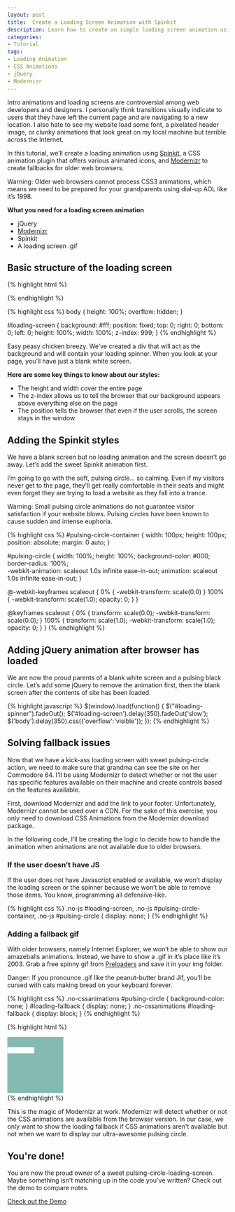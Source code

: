 ```yaml
---
layout: post
title:  Create a Loading Screen Animation with Spinkit
description: Learn how to create an simple loading screen animation using Spinkit, Modernizr for fallbacks
categories: 
- Tutorial
tags: 
- Loading Animation
- CSS Animations 
- jQuery
- Modernizr
---
```


Intro animations and loading screens are controversial among web developers and designers. I personally think transitions visually indicate to users that they have left the current page and are navigating to a new location. I also hate to see my website load some font, a pixelated header image, or clunky animations that look great on my local machine but terrible across the Internet. 

In this tutorial, we’ll create a loading animation using [Spinkit](http://tobiasahlin.com/spinkit/), a CSS animation plugin that offers various animated icons, and [Modernizr](http://modernizr.com/) to create fallbacks for older web browsers.

<!--break-->

<div class="callout warning-callout">
  <p>Warning: Older web browsers cannot process CSS3 animations, which means we need to be prepared for your grandparents using dial-up AOL like it’s 1998.</p>
</div>

**What you need for a loading screen animation**
* jQuery
* [Modernizr](http://modernizr.com/)
* Spinkit
* A loading screen .gif

## Basic structure of the loading screen

{% highlight html %}
<div id="loading-screen">
  <div id=”loading-spinner-container”>
    <div id="loading-spinner"></div>
  </div>
</div>
{% endhighlight %}

{% highlight css %}
body { height: 100%; overflow: hidden; }

#loading-screen {
  background: #fff;
  position: fixed;
  top: 0;
  right: 0;
  bottom: 0;
  left: 0;
  height: 100%;
  width: 100%;
  z-index: 999;
}
{% endhighlight %}

Easy peasy chicken breezy. We’ve created a div that will act as the background and will contain your loading spinner. When you look at your page, you’ll have just a blank white screen. 

**Here are some key things to know about our styles:**
* The height and width cover the entire page
* The z-index allows us to tell the browser that our background appears above everything else on the page
* The position tells the browser that even if the user scrolls, the screen stays in the window

## Adding the Spinkit styles
We have a blank screen but no loading animation and the screen doesn’t go away. Let’s add the sweet Spinkit animation first. 

I’m going to go with the soft, pulsing circle… so calming. Even if my visitors never get to the page, they’ll get really comfortable in their seats and might even forget they are trying to load a website as they fall into a trance.

<div class="callout warning-callout">
  <p>Warning: Small pulsing circle animations do not guarantee visitor satisfaction if your website blows. Pulsing circles have been known to cause sudden and intense euphoria.</p>
</div>


{% highlight css %}
#pulsing-circle-container {
  width: 100px;
  height: 100px;
  position: absolute;
  margin: 0 auto;
}

#pulsing-circle {
  width: 100%;
  height: 100%;
  background-color: #000;
  border-radius: 100%;  
  -webkit-animation: scaleout 1.0s infinite ease-in-out;
  animation: scaleout 1.0s infinite ease-in-out;
}

@-webkit-keyframes scaleout {
  0% { -webkit-transform: scale(0.0) }
  100% {
    -webkit-transform: scale(1.0);
    opacity: 0;
  }
}

@keyframes scaleout {
  0% { 
    transform: scale(0.0);
    -webkit-transform: scale(0.0);
  } 100% {
    transform: scale(1.0);
    -webkit-transform: scale(1.0);
    opacity: 0;
  }
}
{% endhighlight %}

## Adding jQuery animation after browser has loaded
We are now the proud parents of a blank white screen and a pulsing black circle. Let’s add some jQuery to remove the animation first, then the blank screen after the contents of site has been loaded. 

{% highlight javascript %}
$(window).load(function() {
  $("#loading-spinner").fadeOut();
  $('#loading-screen').delay(350).fadeOut('slow'); 
  $('body').delay(350).css({'overflow':'visible'}); 
});
{% endhighlight %}

## Solving fallback issues 
Now that we have a kick-ass loading screen with sweet pulsing-circle action, we need to make sure that grandma can see the site on her Commodore 64. I’ll be using Modernizr to detect whether or not the user has specific features available on their machine and create controls based on the features available.

First, download Modernizr and add the link to your footer. Unfortunately, Modernizr cannot be used over a CDN. For the sake of this exercise, you only need to download CSS Animations from the Modernizr download package.

In the following code, I’ll be creating the logic to decide how to handle the animation when animations are not available due to older browsers.

### If the user doesn’t have JS
If the user does not have Javascript enabled or available, we won’t display the loading screen or the spinner because we won’t be able to remove those items. You know, programming all defensive-like.

{% highlight css %}
.no-js #loading-screen,
.no-js #pulsing-circle-container,
.no-js #pulsing-circle { display: none;  }
{% endhighlight %}

### Adding a fallback gif
With older browsers, namely Internet Explorer, we won’t be able to show our amazeballs animations. Instead, we have to show a .gif in it’s place like it’s 2003. Grab a free spinny gif from [Preloaders](http://preloaders.net) and save it in your img folder. 

<div class="callout danger-callout">
  <p>Danger: If you pronounce .gif like the peanut-butter brand Jif, you’ll be cursed with cats making bread on your keyboard forever.</p>
</div>

{% highlight css %}
.no-cssanimations #pulsing-circle { background-color: none; }
#loading-fallback { display: none; }
.no-cssanimations #loading-fallback { display: block; }
{% endhighlight %}

{% highlight html %}
<div id="loading-screen">
  <div id="loading-spinner-container">
    <div id="loading-spinner">
      <img src="/assets/img/pre-loader-fallback.gif" id="loading-fallback">
    </div>
 </div>
</div>
{% endhighlight %}

This is the magic of Modernizr at work. Modernizr will detect whether or not the CSS animations are available from the browser version. In our case, we only want to show the loading fallback if CSS animations aren't available but not when we want to display our ultra-awesome pulsing circle. 

## You're done! 
You are now the proud owner of a sweet pulsing-circle-loading-screen. Maybe something isn't matching up in the code you've written? Check out the demo to compare notes. 

<div class="center">
  <a href="http://jsfiddle.net/amgnz/sY25U/" class="button button-space">Check out the Demo</a>
</div>
